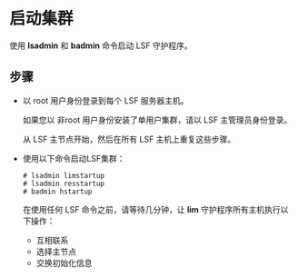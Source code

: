 # 启动集群

使用 **lsadmin** 和 **badmin** 命令启动 LSF 守护程序。

## 步骤

- 以 root 用户身份登录到每个 LSF 服务器主机。

   如果您以 非root 用户身份安装了单用户集群，请以 LSF 主管理员身份登录。

   从 LSF 主节点开始，然后在所有 LSF 主机上重复这些步骤。

- 使用以下命令启动LSF集群：

   ```shell
   # lsadmin limstartup
   # lsadmin resstartup
   # badmin hstartup
   ```

   在使用任何 LSF 命令之前，请等待几分钟，让 **lim** 守护程序所有主机执行以下操作：

   - 互相联系
   - 选择主节点
   - 交换初始化信息

